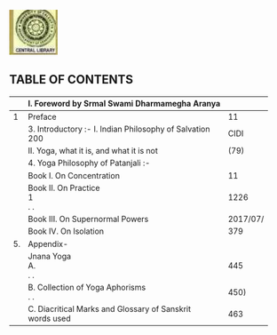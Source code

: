 ![](_page_0_Picture_0.jpeg)

## TABLE OF CONTENTS

|     | l. Foreword by Srmal Swami Dharmamegha Aranya                |          |
| --- | ------------------------------------------------------------ | -------- |
| 1   | Preface                                                      | 11       |
|     | 3. Introductory :- I. Indian Philosophy of Salvation<br/>200 | CIDI     |
|     | II. Yoga, what it is, and what it is not                     | (79)     |
|     | 4. Yoga Philosophy of Patanjali :-                           |          |
|     | Book I. On Concentration                                     | 11       |
|     | Book II. On Practice<br/>1<br/>. .                           | 1226     |
|     | Book III. On Supernormal Powers                              | 2017/07/ |
|     | Book IV. On Isolation                                        | 379      |
| 5.  | Appendix-                                                    |          |
|     | Jnana Yoga<br/>A.<br/>. .                                    | 445      |
|     | B. Collection of Yoga Aphorisms<br/>. .                      | 450)     |
|     | C. Diacritical Marks and Glossary of Sanskrit<br/>words used | 463      |
